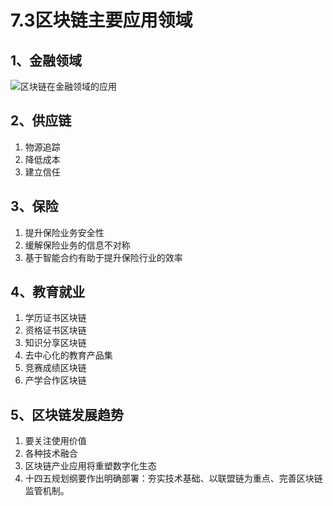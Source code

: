 # 7.3区块链主要应用领域

## 1、金融领域

![区块链在金融领域的应用](https://xingqiu-tuchuang-1256524210.cos.ap-shanghai.myqcloud.com/13837/%E5%8C%BA%E5%9D%97%E9%93%BE%E5%9C%A8%E9%87%91%E8%9E%8D%E9%A2%86%E5%9F%9F%E7%9A%84%E5%BA%94%E7%94%A8.png)

## 2、供应链

1. 物源追踪
2. 降低成本
3. 建立信任

## 3、保险

1. 提升保险业务安全性
2. 缓解保险业务的信息不对称
3. 基于智能合约有助于提升保险行业的效率

## 4、教育就业

1. 学历证书区块链
2. 资格证书区块链
3. 知识分享区块链
4. 去中心化的教育产品集
5. 竞赛成绩区块链
6. 产学合作区块链

## 5、区块链发展趋势

1. 要关注使用价值
2. 各种技术融合
3. 区块链产业应用将重塑数字化生态
4. 十四五规划纲要作出明确部署：夯实技术基础、以联盟链为重点、完善区块链监管机制。